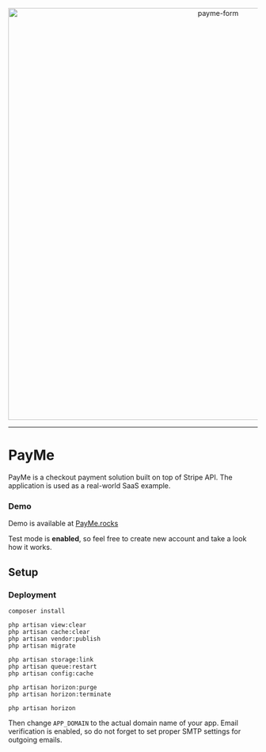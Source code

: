 <p align="center"><img width="832" alt="payme-form" src="https://previews.dropbox.com/p/thumb/AAz4g69MsmsAGtCBEiSB_6N-F6Y388NsKd_9ReCpzztfCtgqjPVL2qF7Fm3kjndrdHI1XAkaxU-TYFzA3klVx_ibvprcPnttO97hIKbpPDlaHmB6YCGZCfy6hr-ckRUV_lwCTKQG_3zbZVvkQXdqjSNTFGYHGOa8LTgOXBv2pO6qIx4mR5iMiyk-438HnAjFgo6yo7ZjCUjM9F9SdRnGg7aahApdl58e_KNxUlQmQny05I-YcTeeBWWPIh_gKJLl-jlsfGVU9YlbUpCwOBN3KcAoiLcs1xEWGFu0cw5-_Gn1uKpJo9dD3mBiYtm3QCffGxbEtmeDHUdpKL5V-ZB1ypyuigtwxZKdJHLHTMV8Xve0og/p.png?fv_content=true&size_mode=5">
</p>

---

# PayMe

PayMe is a checkout payment solution built on top of Stripe API.
The application is used as a real-world SaaS example. 

### Demo
Demo is available at [PayMe.rocks](https://payme.rocks)

Test mode is **enabled**, so feel free to create new account and take a look how it works.

## Setup

### Deployment

```
composer install

php artisan view:clear
php artisan cache:clear
php artisan vendor:publish
php artisan migrate

php artisan storage:link
php artisan queue:restart
php artisan config:cache

php artisan horizon:purge
php artisan horizon:terminate

php artisan horizon
```

Then change ```APP_DOMAIN``` to the actual domain name of your app.
Email verification is enabled, so do not forget to set proper SMTP settings for outgoing emails.
